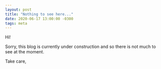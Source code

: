 ```yaml
---
layout: post
title: "Nothing to see here..."
date: 2020-06-17 13:00:00 -0300
tags: meta
---
```


Hi! 

Sorry, this blog is currently under construction and so there is not much to see at the moment.

Take care,
